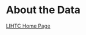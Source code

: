 # About the Data
[LIHTC Home Page](https://pcrgdatafellows.github.io/Summer-Research-Project/LIHTC.html)
